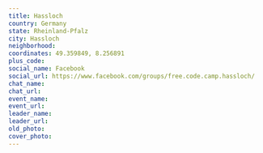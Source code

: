 ```yaml
---
title: Hassloch
country: Germany
state: Rheinland-Pfalz
city: Hassloch
neighborhood: 
coordinates: 49.359849, 8.256891
plus_code:
social_name: Facebook
social_url: https://www.facebook.com/groups/free.code.camp.hassloch/
chat_name:
chat_url:
event_name:
event_url:
leader_name:
leader_url:
old_photo: 
cover_photo:
---
```


